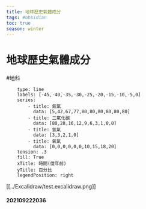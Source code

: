```yaml
---
title: 地球歷史氣體成分
tags: #obsidian 
toc: true
season: winter
---
```

# 地球歷史氣體成分
#地科 

```chart
	type: line
	labels: [-45,-40,-35,-30,-25,-20,-15,-10,-5,0]
	series:
		- title: 氮氣
		  data: [5,42,67,77,80,80,80,80,80,80]
		- title: 二氧化碳
		  data: [80,28,16,12,9,6,3,1,0,0]
		- title: 氫氣
		  data: [3,3,2,1,0]
		- title: 氧氣
		  data: [0,0,0,0,0,0,10,15,18,20]
	tension: .3
	fill: True
	xTitle: 時間(億年前)
	yTitle: 百分比
	legendPosition: right
```
[[../Excalidraw/test.excalidraw.png]]
#### 202109222036